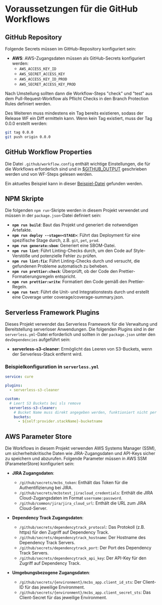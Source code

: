 # Voraussetzungen für die GitHub Workflows

## GitHub Repository

Folgende Secrets müssen im GitHub-Repository konfiguriert sein:

- **AWS**: AWS-Zugangsdaten müssen als GitHub-Secrets konfiguriert werden:
  - `AWS_ACCESS_KEY_ID`
  - `AWS_SECRET_ACCESS_KEY`
  - `AWS_ACCESS_KEY_ID_PROD`
  - `AWS_SECRET_ACCESS_KEY_PROD`

Nach Umstellung sollten dann die Workflow-Steps "check" und "test" aus dem Pull-Request-Workflow als Pflicht Checks in den Branch Protection Rules definiert werden.

Des Weiteren muss mindestens ein Tag bereits existieren, sodass der Release WF ein Diff ermitteln kann. Wenn kein Tag existiert, muss der Tag 0.0.0 erstellt werden:

```bash
git tag 0.0.0
git push origin 0.0.0
```

## GitHub Workflow Properties

Die Datei `.github/workflow.config` enthält wichtige Einstellungen, die für die Workflows erforderlich sind und in [$GITHUB_OUTPUT](https://docs.github.com/en/actions/writing-workflows/choosing-what-your-workflow-does/passing-information-between-jobs) geschrieben werden und von WF-Steps gelesen werden.

Ein aktuelles Beispiel kann in dieser [Beispiel-Datei](./workflow.config.example) gefunden werden.

## NPM Skripte

Die folgenden `npm run`-Skripte werden in diesem Projekt verwendet und müssen in der `package.json`-Datei definiert sein:

- **`npm run build`**: Baut das Projekt und generiert die notwendigen Artefakte.
- **`npm run deploy --stage=<STAGE>`**: Führt das Deployment für eine spezifische Stage durch, z.B. `git`, `pet`, `prod`.
- **`npm run generate:sbom`**: Generiert eine SBOM-Datei.
- **`npm run lint`**: Führt Linting-Checks durch, um den Code auf Style-Verstöße und potenzielle Fehler zu prüfen.
- **`npm run lint:fix`**: Führt Linting-Checks durch und versucht, die gefundenen Probleme automatisch zu beheben.
- **`npm run prettier:check`**: Überprüft, ob der Code den Prettier-Formatierungsregeln entspricht.
- **`npm run prettier:write`**: Formatiert den Code gemäß den Prettier-Regeln.
- **`npm run test`**: Führt die Unit- und Integrationstests durch und erstellt eine Coverage unter coverage/coverage-summary.json.

## Serverless Framework Plugins

Dieses Projekt verwendet das Serverless Framework für die Verwaltung und Bereitstellung serverloser Anwendungen. Die folgenden Plugins sind in der `serverless.yml`-Datei erforderlich und sollten in der `package.json` unter den `devDependencies` aufgeführt sein:

- **serverless-s3-cleaner**: Ermöglicht das Leeren von S3-Buckets, wenn der Serverless-Stack entfernt wird.

### Beispielkonfiguration in `serverless.yml`

```yaml
service: cure

plugins:
  - serverless-s3-cleaner

custom:
  # Leert S3 Buckets bei sls remove
  serverless-s3-cleaner:
    # Bucket Name muss direkt angegeben werden, funktioniert nicht per !Ref / !GetAtt
    buckets:
      - ${self:provider.stackName}-bucketname
```

## AWS Parameter Store

Die Workflows in diesem Projekt verwenden AWS Systems Manager (SSM), um sicherheitskritische Daten wie JIRA-Zugangsdaten und API-Keys sicher zu speichern und abzurufen. Folgende Parameter müssen in AWS SSM (ParameterStore) konfiguriert sein:

- **JIRA Zugangsdaten**:

  - `/github/secrets/mcbs_token`: Enthält das Token für die Authentifizierung bei JIRA.
  - `/github/secrets/mcbstest_jiracloud_credentials`: Enthält die JIRA Cloud-Zugangsdaten im Format `username:password`.
  - `/github/common/jira/jira_cloud_url`: Enthält die URL zum JIRA Cloud-Server.

- **Dependency Track Zugangsdaten**:

  - `/github/secrets/dependencytrack_protocol`: Das Protokoll (z.B. https) für den Zugriff auf Dependency Track.
  - `/github/secrets/dependencytrack_hostname`: Der Hostname des Dependency Track Servers.
  - `/github/secrets/dependencytrack_port`: Der Port des Dependency Track Servers.
  - `/github/secrets/dependencytrack_api_key`: Der API-Key für den Zugriff auf Dependency Track.

- **Umgebungsbezogene Zugangsdaten**:
  - `/github/secrets/{environment}/mcbs_app.client_id_sts`: Der Client-ID für das jeweilige Environment.
  - `/github/secrets/{environment}/mcbs_app.client_secret_sts`: Das Client-Secret für das jeweilige Environment.
